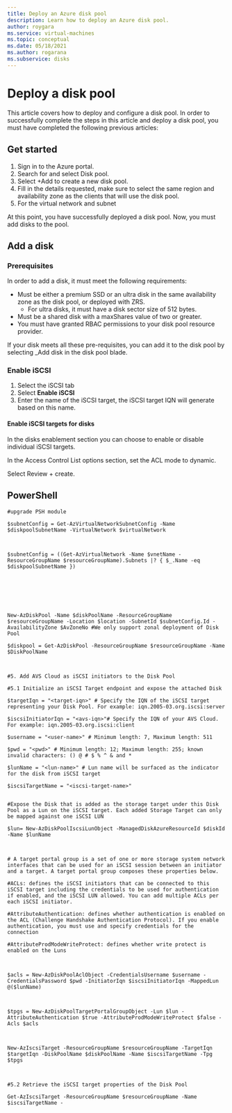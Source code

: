 ```yaml
---
title: Deploy an Azure disk pool
description: Learn how to deploy an Azure disk pool.
author: roygara
ms.service: virtual-machines
ms.topic: conceptual
ms.date: 05/18/2021
ms.author: rogarana
ms.subservice: disks
---
```

# Deploy a disk pool

This article covers how to deploy and configure a disk pool. In order to successfully complete the steps in this article and deploy a disk pool, you must have completed the following previous articles:

## Get started

1. Sign in to the Azure portal.
1. Search for and select Disk pool.
1. Select +Add to create a new disk pool.
1. Fill in the details requested, make sure to select the same region and availability zone as the clients that will use the disk pool.
1. For the virtual network and subnet

At this point, you have successfully deployed a disk pool. Now, you must add disks to the pool.

## Add a disk

### Prerequisites

In order to add a disk, it must meet the following requirements:

- Must be either a premium SSD or an ultra disk in the same availability zone as the disk pool, or deployed with ZRS.
    - For ultra disks, it must have a disk sector size of 512 bytes.
- Must be a shared disk with a maxShares value of two or greater.
- You must have granted RBAC permissions to your disk pool resource provider.

If your disk meets all these pre-requisites, you can add it to the disk pool by selecting _Add disk in the disk pool blade.

### Enable iSCSI

1. Select the iSCSI tab
1. Select **Enable iSCSI**
1. Enter the name of the iSCSI target, the iSCSI target IQN will generate based on this name.

#### Enable iSCSI targets for disks

In the disks enablement section you can choose to enable or disable individual iSCSI targets.

In the Access Control List options section, set the ACL mode to dynamic.

Select Review + create.

## PowerShell

```azurepowershell
#upgrade PSH module 

$subnetConfig = Get-AzVirtualNetworkSubnetConfig -Name $diskpoolSubnetName -VirtualNetwork $virtualNetwork 

 

$subnetConfig = ((Get-AzVirtualNetwork -Name $vnetName -ResourceGroupName $resourceGroupName).Subnets |? { $_.Name -eq $diskpoolSubnetName }) 

  

 

 

New-AzDiskPool -Name $diskPoolName -ResourceGroupName $resourceGroupName -Location $location -SubnetId $subnetConfig.Id -AvailabilityZone $AvZoneNo #We only support zonal deployment of Disk Pool 

$diskpool = Get-AzDiskPool -ResourceGroupName $resourceGroupName -Name $DiskPoolName 

 

#5. Add AVS Cloud as iSCSI initiators to the Disk Pool 

#5.1 Initialize an iSCSI Target endpoint and expose the attached Disk 

$targetIqn = "<target-iqn>" # Specify the IQN of the iSCSI target representing your Disk Pool. For example: iqn.2005-03.org.iscsi:server 

$iscsiInitiatorIqn = "<avs-iqn>"# Specify the IQN of your AVS Cloud. For example: iqn.2005-03.org.iscsi:client 

$username = "<user-name>" # Minimum length: 7, Maximum length: 511 

$pwd = "<pwd>" # Minimum length: 12; Maximum length: 255; known invalid characters: () @ # $ % ^ & and * 

$lunName = "<lun-name>" # Lun name will be surfaced as the indicator for the disk from iSCSI target 

$iscsiTargetName = "<iscsi-target-name>"  

 
#Expose the Disk that is added as the storage target under this Disk Pool as a Lun on the iSCSI target. Each added Storage Target can only be mapped against one iSCSI LUN 

$lun= New-AzDiskPoolIscsiLunObject -ManagedDiskAzureResourceId $diskId -Name $lunName 

 

# A target portal group is a set of one or more storage system network interfaces that can be used for an iSCSI session between an initiator and a target. A target portal group composes these properties below.  

#ACLs: defines the iSCSI initiators that can be connected to this iSCSI target including the credentials to be used for authentication if enabled, and the iSCSI LUN allowed. You can add multiple ACLs per each iSCSI initiator. 

#AttributeAuthentication: defines whether authentication is enabled on the ACL (Challenge Handshake Authentication Protocol). If you enable authentication, you must use and specify credentials for the connection  

#AttributeProdModeWriteProtect: defines whether write protect is enabled on the Luns 

 

$acls = New-AzDiskPoolAclObject -CredentialsUsername $username -CredentialsPassword $pwd -InitiatorIqn $iscsiInitiatorIqn -MappedLun @($lunName) 

 

$tpgs = New-AzDiskPoolTargetPortalGroupObject -Lun $lun -AttributeAuthentication $true -AttributeProdModeWriteProtect $false -Acls $acls 

 

New-AzIscsiTarget -ResourceGroupName $resourceGroupName -TargetIqn $targetIqn -DiskPoolName $diskPoolName -Name $iscsiTargetName -Tpg $tpgs   

 

#5.2 Retrieve the iSCSI target properties of the Disk Pool 

Get-AzIscsiTarget -ResourceGroupName $resourceGroupName -Name $iscsiTargetName - 
```